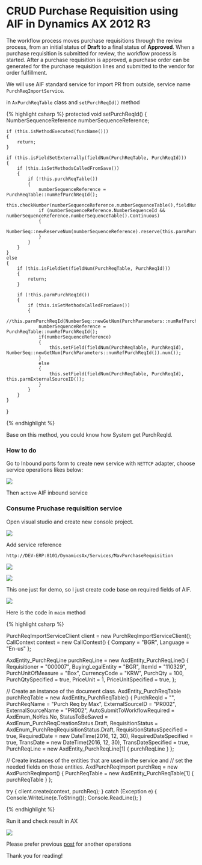 # CRUD Purchase Requisition using AIF in Dynamics AX 2012 R3


The workflow process moves purchase requisitions through the review process, from an initial status of **Draft** to a final status of **Approved**. When a purchase requisition is submitted for review, the workflow process is started. After a purchase requisition is approved, a purchase order can be generated for the purchase requisition lines and submitted to the vendor for order fulfillment.

We will use AIF standard service for import PR from outside, service name `PurchReqImportService`.

in `AxPurchReqTable` class and `setPurchReqId()` method

{% highlight csharp %}
protected void setPurchReqId()
{
    NumberSequenceReference numberSequenceReference;

    if (this.isMethodExecuted(funcName()))
    {
        return;
    }

    if (this.isFieldSetExternally(fieldNum(PurchReqTable, PurchReqId)))
    {
        if (this.isSetMethodsCalledFromSave())
        {
            if (!this.purchReqTable())
            {
                numberSequenceReference = PurchReqTable::numRefPurchReqId();
                this.checkNumber(numberSequenceReference.numberSequenceTable(),fieldNum(PurchReqTable,PurchReqId),this.parmPurchReqId());
                if (numberSequenceReference.NumberSequenceId && numberSequenceReference.numberSequenceTable().Continuous)
                {
                    NumberSeq::newReserveNum(numberSequenceReference).reserve(this.parmPurchReqId());
                }
            }
        }
    }
    else
    {
        if (this.isFieldSet(fieldNum(PurchReqTable, PurchReqId)))
        {
            return;
        }

        if (!this.parmPurchReqId())
        {
            if (this.isSetMethodsCalledFromSave())
            {
                //this.parmPurchReqId(NumberSeq::newGetNum(PurchParameters::numRefPurchReqId()).num());
                numberSequenceReference = PurchReqTable::numRefPurchReqId();
                if(numberSequenceReference)
                {
                    this.setField(fieldNum(PurchReqTable, PurchReqId), NumberSeq::newGetNum(PurchParameters::numRefPurchReqId()).num());
                }
                else
                {
                    this.setField(fieldNum(PurchReqTable, PurchReqId), this.parmExternalSourceID());
                }
            }
        }
    }
}

{% endhighlight %}

Base on this method, you could know how System get PurchReqId.

<!--more-->

### How to do

Go to Inbound ports form to create new service with `NETTCP` adapter, choose service operations likes below:

![](/imagesposts/CRUD-Purchase-Requisition-using-AIF-in-Dynamics-AX-2012-R3-1.png)


Then `active` AIF inbound service

### Consume Pruchase requisition service 

Open visual studio and create new console project.

![](/imagesposts/CRUD-Purchase-Requisition-using-AIF-in-Dynamics-AX-2012-R3-2.png)

Add service reference

`http://DEV-ERP:8101/DynamicsAx/Services/MavPurchaseRequisition`

![](/imagesposts/CRUD-Purchase-Requisition-using-AIF-in-Dynamics-AX-2012-R3-3.png)

![](/imagesposts/CRUD-Purchase-Requisition-using-AIF-in-Dynamics-AX-2012-R3-4.png)

This one just for demo, so I just create code base on required fields of AIF.

![](/imagesposts/required_fields.png)

Here is the code in `main` method

{% highlight csharp %}

PurchReqImportServiceClient client = new PurchReqImportServiceClient();
CallContext context = new CallContext()
{
	Company = "BGR",
	Language = "En-us"
};

AxdEntity_PurchReqLine purchReqLine = new AxdEntity_PurchReqLine()
{
	Requisitioner = "000007",
	BuyingLegalEntity = "BGR",
	ItemId = "110329",
	PurchUnitOfMeasure = "Box",
	CurrencyCode = "KRW",
	PurchQty = 100,
	PurchQtySpecified = true,
	PriceUnit = 1,
	PriceUnitSpecified = true,
};

// Create an instance of the document class.
AxdEntity_PurchReqTable purchReqTable = new AxdEntity_PurchReqTable()
{
	PurchReqId = "",
	PurchReqName = "Purch Req by Max",
	ExternalSourceID = "PR002",
	ExternalSourceName = "PR002",
	AutoSubmitToWorkflowRequired = AxdEnum_NoYes.No,
	StatusToBeSaved = AxdEnum_PurchReqCreationStatus.Draft,
	RequisitionStatus = AxdEnum_PurchReqRequisitionStatus.Draft,
	RequisitionStatusSpecified = true,
	RequiredDate = new DateTime(2016, 12, 30),
	RequiredDateSpecified = true,
	TransDate = new DateTime(2016, 12, 30),
	TransDateSpecified = true,
	PurchReqLine = new AxdEntity_PurchReqLine[1] { purchReqLine }
};


// Create instances of the entities that are used in the service and
// set the needed fields on those entities.
AxdPurchReqImport purchReq = new AxdPurchReqImport()
{
	PurchReqTable = new AxdEntity_PurchReqTable[1] { purchReqTable }
};

try
{
	client.create(context, purchReq);
}
catch (Exception e)
{
	Console.WriteLine(e.ToString());
	Console.ReadLine();
}

{% endhighlight %}

Run it and check result in AX

![](/imagesposts/CRUD-Purchase-Requisition-using-AIF-in-Dynamics-AX-2012-R3-5.png)

Please prefer previous [post](https://dynamics365.github.io/ax2012/integration/CRUD-Purchase-order-using-AIF-in-Dynamics-AX-2012-R3/) for another operations

Thank you for reading!

